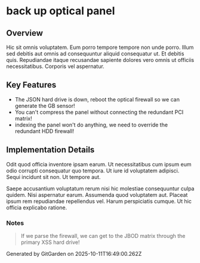 # back up optical panel

## Overview
Hic sit omnis voluptatem. Eum porro tempore tempore non unde porro. Illum sed debitis aut omnis ad consequuntur aliquid consequatur ut. Et debitis quis. Repudiandae itaque recusandae sapiente dolores vero omnis ut officiis necessitatibus. Corporis vel aspernatur.

## Key Features
- The JSON hard drive is down, reboot the optical firewall so we can generate the GB sensor!
- You can't compress the panel without connecting the redundant PCI matrix!
- indexing the panel won't do anything, we need to override the redundant HDD firewall!

## Implementation Details
Odit quod officia inventore ipsam earum. Ut necessitatibus cum ipsum eum odio corrupti consequatur quo tempora. Ut iure id voluptatem adipisci. Sequi incidunt sit non. Ut tempore aut.
 Saepe accusantium voluptatum rerum nisi hic molestiae consequuntur culpa quidem. Nisi aspernatur earum. Assumenda quod voluptatem aut. Placeat ipsum rem repudiandae repellendus vel. Harum perspiciatis cumque. Ut hic officia explicabo ratione.

### Notes
> If we parse the firewall, we can get to the JBOD matrix through the primary XSS hard drive!

Generated by GitGarden on 2025-10-11T16:49:00.262Z
